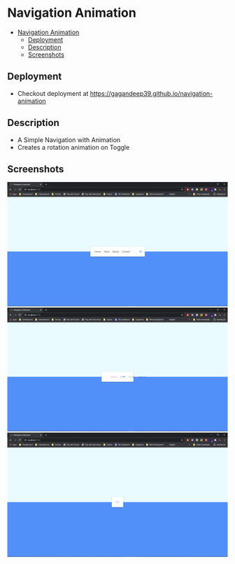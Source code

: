 # Navigation Animation

- [Navigation Animation](#navigation-animation)
  - [Deployment](#deployment)
  - [Description](#description)
  - [Screenshots](#screenshots)

## Deployment

- Checkout deployment at https://gagandeep39.github.io/navigation-animation

## Description

- A Simple Navigation with Animation
- Creates a rotation animation on Toggle

## Screenshots

![Screenshot 1](./assets/screenshot_1.png)
![Screenshot 2](./assets/screenshot_2.png)
![Screenshot 3](./assets/screenshot_3.png)
